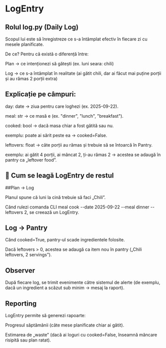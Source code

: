 # LogEntry

## Rolul log.py (Daily Log)

Scopul lui este să înregistreze ce s-a întâmplat efectiv în fiecare zi cu mesele planificate.

De ce? Pentru că există o diferență între:

Plan → ce intenționezi să gătești (ex. luni seara: chili)

Log → ce s-a întâmplat în realitate (ai gătit chili, dar ai făcut mai puține porții și au rămas 2 porții extra)

###
## Explicație pe câmpuri:

day: date → ziua pentru care loghezi (ex. 2025-09-22).

meal: str → ce masă e (ex. "dinner", "lunch", "breakfast").

cooked: bool → dacă masa chiar a fost gătită sau nu.

exemplu: poate ai sărit peste ea → cooked=False.

leftovers: float → câte porții au rămas și trebuie să se întoarcă în Pantry.

exemplu: ai gătit 4 porții, ai mâncat 2, ți-au rămas 2 → acestea se adaugă în pantry ca „leftover food”.

###
## 🔗 Cum se leagă LogEntry de restul

 ##Plan → Log

Planul spune că luni la cină trebuie să faci „Chili”.

Când rulezi comanda CLI meal cook --date 2025-09-22 --meal dinner --leftovers 2, se creează un LogEntry.

###
## Log → Pantry

Când cooked=True, pantry-ul scade ingredientele folosite.

Dacă leftovers > 0, acestea se adaugă ca item nou în pantry („Chili leftovers, 2 servings”).

###
## Observer

După fiecare log, se trimit evenimente către sistemul de alerte (de exemplu, dacă un ingredient a scăzut sub minim → mesaj la raport).

###
## Reporting

LogEntry permite să generezi rapoarte:

Progresul săptămânii (câte mese planificate chiar ai gătit).

Estimarea de „waste” (dacă ai loguri cu cooked=False, înseamnă mâncare risipită sau plan ratat).